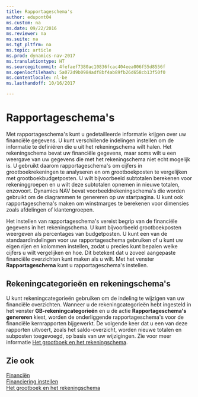 ```yaml
---
title: Rapportageschema's
author: edupont04
ms.custom: na
ms.date: 09/22/2016
ms.reviewer: na
ms.suite: na
ms.tgt_pltfrm: na
ms.topic: article
ms.prod: dynamics-nav-2017
ms.translationtype: HT
ms.sourcegitcommit: 4fefaef7380ac10836fcac404eea006f55d8556f
ms.openlocfilehash: 5a072d9b0984adf8bf4ab89fb26d658cb13f50f0
ms.contentlocale: nl-be
ms.lasthandoff: 10/16/2017

---
```


# <a name="account-schedules"></a>Rapportageschema's
Met rapportageschema's kunt u gedetailleerde informatie krijgen over uw financiële gegevens. U kunt verschillende indelingen instellen om de informatie te definiëren die u uit het rekeningschema wilt halen. Het rekeningschema bevat uw financiële gegevens, maar soms wilt u een weergave van uw gegevens die met het rekeningschema niet echt mogelijk is. U gebruikt daarom rapportageschema's om cijfers in grootboekrekeningen te analyseren en om grootboekposten te vergelijken met grootboekbudgetposten.
U wilt bijvoorbeeld subtotalen berekenen voor rekeninggroepen en u wilt deze subtotalen opnemen in nieuwe totalen, enzovoort.
Dynamics NAV bevat voorbeeldrekeningschema's die worden gebruikt om de diagrammen te genereren op uw startpagina. U kunt ook rapportageschema's maken om winstmarges te berekenen voor dimensies zoals afdelingen of klantengroepen.  

Het instellen van rapportageschema's vereist begrip van de financiële gegevens in het rekeningschema.
U kunt bijvoorbeeld grootboekposten weergeven als percentages van budgetposten.
U kunt een van de standaardindelingen voor uw rapportageschema gebruiken of u kunt uw eigen rijen en kolommen instellen, zodat u precies kunt bepalen welke cijfers u wilt vergelijken en hoe.
Dit betekent dat u zoveel aangepaste financiële overzichten kunt maken als u wilt. Met het venster **Rapportageschema** kunt u rapportageschema's instellen.  

## <a name="account-categories-and-account-schedules"></a>Rekeningcategorieën en rekeningschema's
U kunt rekeningcategorieën gebruiken om de indeling te wijzigen van uw financiële overzichten. Wanneer u de rekeningcategorieën hebt ingesteld in het venster **GB-rekeningcategorieën** en u de actie **Rapportageschema's genereren** kiest, worden de onderliggende rapportageschema's voor de financiële kernrapporten bijgewerkt. De volgende keer dat u een van deze rapporten uitvoert, zoals het saldo-overzicht, worden nieuwe totalen en subposten toegevoegd, op basis van uw wijzigingen. Zie voor meer informatie [Het grootboek en het rekeningschema](finance-general-ledger.md).    
## <a name="see-also"></a>Zie ook
[Financiën](finance.md)  
[Financiering instellen](finance-setup-finance.md)  
[Het grootboek en het rekeningschema](finance-general-ledger.md)  

